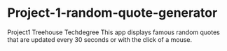 # Project-1-random-quote-generator
 Project1 Treehouse Techdegree
This app displays famous random quotes that are updated every 30 seconds or with the click of a mouse.